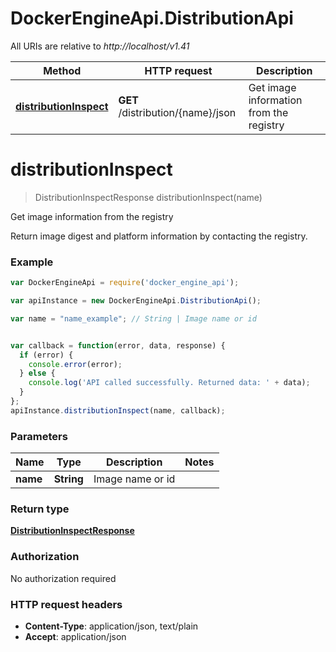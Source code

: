 # DockerEngineApi.DistributionApi

All URIs are relative to *http://localhost/v1.41*

Method | HTTP request | Description
------------- | ------------- | -------------
[**distributionInspect**](DistributionApi.md#distributionInspect) | **GET** /distribution/{name}/json | Get image information from the registry


<a name="distributionInspect"></a>
# **distributionInspect**
> DistributionInspectResponse distributionInspect(name)

Get image information from the registry

Return image digest and platform information by contacting the registry. 

### Example
```javascript
var DockerEngineApi = require('docker_engine_api');

var apiInstance = new DockerEngineApi.DistributionApi();

var name = "name_example"; // String | Image name or id


var callback = function(error, data, response) {
  if (error) {
    console.error(error);
  } else {
    console.log('API called successfully. Returned data: ' + data);
  }
};
apiInstance.distributionInspect(name, callback);
```

### Parameters

Name | Type | Description  | Notes
------------- | ------------- | ------------- | -------------
 **name** | **String**| Image name or id | 

### Return type

[**DistributionInspectResponse**](DistributionInspectResponse.md)

### Authorization

No authorization required

### HTTP request headers

 - **Content-Type**: application/json, text/plain
 - **Accept**: application/json

